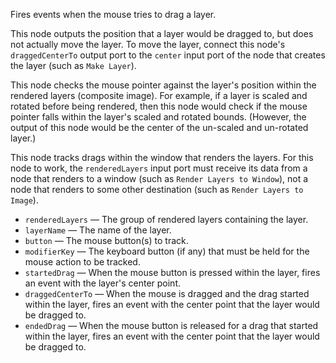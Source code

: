 Fires events when the mouse tries to drag a layer. 

This node outputs the position that a layer would be dragged to, but does not actually move the layer. To move the layer, connect this node's `draggedCenterTo` output port to the `center` input port of the node that creates the layer (such as `Make Layer`). 

This node checks the mouse pointer against the layer's position within the rendered layers (composite image). For example, if a layer is scaled and rotated before being rendered, then this node would check if the mouse pointer falls within the layer's scaled and rotated bounds. (However, the output of this node would be the center of the un-scaled and un-rotated layer.) 

This node tracks drags within the window that renders the layers. For this node to work, the `renderedLayers` input port must receive its data from a node that renders to a window (such as `Render Layers to Window`), not a node that renders to some other destination (such as `Render Layers to Image`). 

   - `renderedLayers` — The group of rendered layers containing the layer. 
   - `layerName` — The name of the layer. 
   - `button` — The mouse button(s) to track. 
   - `modifierKey` — The keyboard button (if any) that must be held for the mouse action to be tracked. 
   - `startedDrag` — When the mouse button is pressed within the layer, fires an event with the layer's center point. 
   - `draggedCenterTo` — When the mouse is dragged and the drag started within the layer, fires an event with the center point that the layer would be dragged to. 
   - `endedDrag` — When the mouse button is released for a drag that started within the layer, fires an event with the center point that the layer would be dragged to. 
